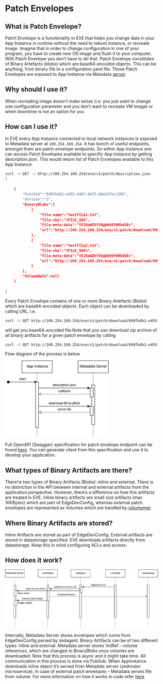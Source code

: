 # Patch Envelopes

## What is Patch Envelope?

Patch Envelope is a functionality in EVE that helps you change data in your App Instance in
runtime without the need to reboot instance, or recreate image. Imagine that in order to change
configuration in one of your program, you have to create new OS image and flush it to your computer.
With Patch Envelope you don’t have to do that. Patch Envelope constitutes of Binary Artefacts (blobs)
which are base64-encoded objects. This can be anything, from binary file to a configuration yaml file.
Those Patch Envelopes are exposed to App Instance via Metadata [server](./ECO-METADATA.md).

## Why should I use it?

When recreating image doesn’t make sense (i.e. you just want to change one configuration parameter and
you don’t want to recreate VM image) or when downtime is not an option for you

## How can I use it?

In EVE every App Instance connected to local network instances is exposed to Metadata server at
`169.254.169.254`. It has bunch of useful endpoints, amongst them are patch envelope endpoints. So within
App Instance one can access Patch Envelopes available to specific App Instance by getting description.json.
This would return list of Patch Envelopes available to this App Instance.

```bash
curl -X GET -v http://169.254.169.254/eve/v1/patch/description.json
[

    {
        "PatchId":"699fbdb2-e455-448f-84f5-68e547ec1305",
        "Version":"1",
        "BinaryBlobs":[
            {
                "file-name":"textfile1.txt",
                "file-sha":"%FILE_SHA",
                "file-meta-data":"YXJ0aWZhY3QgbWV0YWRhdGE=",
                "url":"http://169.254.169.254/eve/v1/patch/download/699fbdb2-e455-448f-84f5-68e547ec1305/textfile1.txt"
            },
            {
                "file-name":"textfile2.txt",
                "file-sha":"%FILE_SHA%",
                "file-meta-data":"YXJ0aWZhY3QgbWV0YWRhdGE=",
                "url":"http://169.254.169.254/eve/v1/patch/download/699fbdb2-e455-448f-84f5-68e547ec1305/textfile2.txt"
            }
        ],
        "VolumeRefs":null
    }

]
```

Every Patch Envelope contains of one or more Binary Artefacts (Blobs) which are base64-encoded objects.
Each object can be downloaded by calling URL, i.e.

```bash
curl -X GET http://169.254.169.254/eve/v1/patch/download/699fbdb2-e455-448f-84f5-68e547ec1305/textfile1.txt
```

will get you base64-encoded file.Note that you can download zip archive of all binary artifacts for a
given patch envelope by calling

```bash
curl -X GET http://169.254.169.254/eve/v1/patch/download/699fbdb2-e455-448f-84f5-68e547ec1305 > a.zip
```

Flow diagram of the process is below

![process-flow](./images/eve-pe-process-flow.png)

Full OpenAPI (Swagger) specification for patch envelope endpoint can be found [here](./api/patch-envelopes.yml).
You can generate client from this specification and use it to develop your application.

## What types of Binary Artifacts are there?

There’re two types of Binary Artifacts (Blobs): inline and external.
There is no distinction in the API between internal and external artifacts from the application perspective.
However, there’s a difference on how this artifacts are treated in EVE. Inline binary
artifacts are small size artifacts (max 10KBytes) which are part of EdgeDevConfig,
whereas external patch envelopes are represented as Volumes which are handled
by [volumemgr](../pkg/pillar/docs/volumemgr.md).

## Where Binary Artifacts are stored?

Inline Artifacts are stored as part of EdgeDevConfig. External artifacts are
stored in datastorage specified. EVE downloads artifacts directly from datastorage.
Keep this in mind configuring ACLs and access.

## How does it work?

![patch-flow](./images/eve-pe-patch-flow.png)

Internally, Metadata Server stores envelopes which come from EdgeDevConfig parsed
by zedagent. Binary Artifacts can be of two different types: inline and external.
Metadata server stores VolRef – volume references, which are changed to BinaryBlobs
once volumes are downloaded. Note that this process is async and it might take time.
All communication in this process is done via PubSub. When AppInstance downloads inline
object it’s served from Metadata server (zedrouter microservice). In case of external
patch envelopes – Metadata serves file from volume. For more information on how it works
in code refer [here](https://github.com/lf-edge/eve/blob/0a8b21ec5de3bf6a2613c2c6f2e2af7e353b1e98/pkg/pillar/cmd/zedrouter/patchenvelopes.go#L18C1-L47C88)
